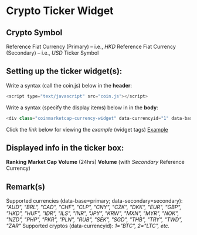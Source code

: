 # Crypto Ticker Widget

## Crypto Symbol
Reference Fiat Currency (Primary) – i.e., *HKD*
Reference Fiat Currency (Secondary) – i.e., *USD*
Ticker Symbol

## Setting up the ticker widget(s):
Write a syntax (call the coin.js) below in the **header**:
```javascript
<script type="text/javascript" src="coin.js"></script>
```

Write a syntax (specify the display items) below in in the **body**:
```javascript
<div class="coinmarketcap-currency-widget" data-currencyid="1" data-base="HKD" data-secondary="USD" data-ticker="true" data-rank="true" data-marketcap="true" data-volume="true" data-stats="USD" data-statsticker="true"></div>
```

Click the *link* below for viewing the *example* (widget tags)
[Example](https://bitmachk.github.io/en/test.html)

## Displayed info in the ticker box:
**Ranking**
**Market Cap**
**Volume** (24hrs)
**Volume** (with *Secondary* Reference Currency)


## Remark(s)
Supported currencies (data-base=primary; data-secondary=secondary): *"AUD", "BRL", "CAD", "CHF", "CLP", "CNY", "CZK", "DKK", "EUR", "GBP", "HKD", "HUF", "IDR", "ILS", "INR", "JPY", "KRW", "MXN", "MYR", "NOK", "NZD", "PHP", "PKR", "PLN", "RUB", "SEK", "SGD", "THB", "TRY", "TWD", "ZAR"*
Supported cryptos (data-currencyid): *1="BTC", 2="LTC", etc.*
